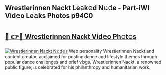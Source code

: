 ## Wrestlerinnen Nackt Le𝚊k𝚎d N𝚞𝚍e - Part-iWI Vid𝚎o Le𝚊ks Photos p94C0

# <h2><a href="http://fb7x5h.evod.top/?m=Wrestlerinnen+Nackt">🔗 👉🔴 Wrestlerinnen Nackt Vid𝚎o Ph𝚘t𝚘s</a></h2>

[![Wrestlerinnen Nackt N𝚞d𝚎s](https://i.imgur.com/8V9OHl7.gif)](http://fb7x5h.evod.top/?m=Wrestlerinnen+Nackt)
Web personality Wrestlerinnen Nackt and content creator, acclaimed for posting dance and lifestyle themes through popular dance challenges and brief vlogs. Wrestlerinnen Nackt, a renowned public figure, is celebrated for his philanthropy and humanitarian work. 
